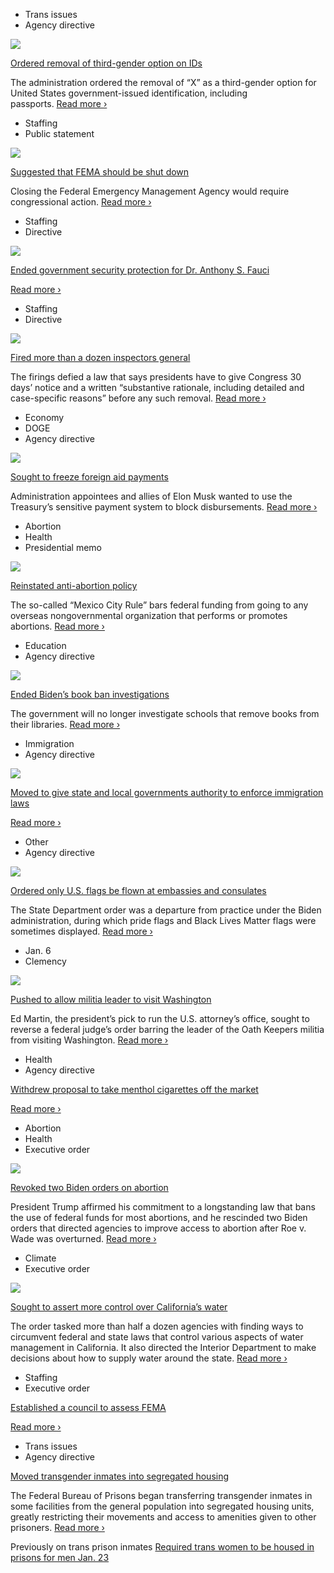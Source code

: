 - Trans issues
- Agency directive

[![](https://static01.nyt.com/images/2025/01/24/multimedia/24trump-news-passports-gender-ljgm/24trump-news-passports-gender-ljgm-square320.jpg)](https://www.nytimes.com/live/2025/01/24/us/president-trump-news/executive-order-removes-x-third-gender-option-for-passports?smid=url-share)

[Ordered removal of third-gender option on IDs](https://www.nytimes.com/live/2025/01/24/us/president-trump-news/executive-order-removes-x-third-gender-option-for-passports?smid=url-share)

The administration ordered the removal of “X” as a third-gender option for United States government-issued identification, including passports. [Read more ›](https://www.nytimes.com/live/2025/01/24/us/president-trump-news/executive-order-removes-x-third-gender-option-for-passports?smid=url-share)

- Staffing
- Public statement

[![](https://static01.nyt.com/images/2025/01/24/multimedia/24cli-fema-new/24cli-fema-new-square320.jpg)](https://www.nytimes.com/live/2025/01/24/us/los-angeles-wildfires-california/trump-fema-states-disasters?smid=url-share)

[Suggested that FEMA should be shut down](https://www.nytimes.com/live/2025/01/24/us/los-angeles-wildfires-california/trump-fema-states-disasters?smid=url-share)

Closing the Federal Emergency Management Agency would require congressional action. [Read more ›](https://www.nytimes.com/live/2025/01/24/us/los-angeles-wildfires-california/trump-fema-states-disasters?smid=url-share)

- Staffing
- Directive

[![](https://static01.nyt.com/images/2025/01/24/multimedia/24dc-fauci-promo-fphm/24dc-fauci-promo-fphm-square320.jpg)](https://www.nytimes.com/2025/01/24/us/politics/fauci-security-protection.html?smid=url-share)

[Ended government security protection for Dr. Anthony S. Fauci](https://www.nytimes.com/2025/01/24/us/politics/fauci-security-protection.html?smid=url-share)

[Read more ›](https://www.nytimes.com/2025/01/24/us/politics/fauci-security-protection.html?smid=url-share)

- Staffing
- Directive

[![](https://static01.nyt.com/images/2025/01/27/multimedia/27dc-inspector01-photo-hmzt/27dc-inspector01-photo-hmzt-square320.jpg)](https://www.nytimes.com/2025/01/27/us/politics/trump-inspectors-general-fired.html)

[Fired more than a dozen inspectors general](https://www.nytimes.com/2025/01/27/us/politics/trump-inspectors-general-fired.html)

The firings defied a law that says presidents have to give Congress 30 days’ notice and a written “substantive rationale, including detailed and case-specific reasons” before any such removal. [Read more ›](https://www.nytimes.com/2025/01/27/us/politics/trump-inspectors-general-fired.html)

- Economy
- DOGE
- Agency directive

[![](https://static01.nyt.com/images/2025/02/05/multimedia/05dc-treasuryfreeze-zhjw/05dc-treasuryfreeze-zhjw-square320.jpg)](https://www.nytimes.com/2025/02/06/us/politics/trump-musk-usaid.html?smid=url-share)

[Sought to freeze foreign aid payments](https://www.nytimes.com/2025/02/06/us/politics/trump-musk-usaid.html?smid=url-share)

Administration appointees and allies of Elon Musk wanted to use the Treasury’s sensitive payment system to block disbursements. [Read more ›](https://www.nytimes.com/2025/02/06/us/politics/trump-musk-usaid.html?smid=url-share)

- Abortion
- Health
- Presidential memo

[![](https://static01.nyt.com/images/2025/01/23/multimedia/23dc-trump-topart-kgpv/23dc-trump-topart-kgpv-square320.jpg)](https://www.nytimes.com/2025/01/24/us/politics/trump-republican-anti-abortion-policy.html)

[Reinstated anti-abortion policy](https://www.nytimes.com/2025/01/24/us/politics/trump-republican-anti-abortion-policy.html)

The so-called “Mexico City Rule” bars federal funding from going to any overseas nongovernmental organization that performs or promotes abortions. [Read more ›](https://www.nytimes.com/2025/01/24/us/politics/trump-republican-anti-abortion-policy.html)

- Education
- Agency directive

[![](https://static01.nyt.com/images/2025/01/24/multimedia/24trump-news-education-book-banning-vtkc/24trump-news-education-book-banning-vtkc-square320.jpg)](https://www.nytimes.com/2025/01/24/us/politics/education-dept-ends-book-ban-investigations.html?smid=url-share)

[Ended Biden’s book ban investigations](https://www.nytimes.com/2025/01/24/us/politics/education-dept-ends-book-ban-investigations.html?smid=url-share)

The government will no longer investigate schools that remove books from their libraries. [Read more ›](https://www.nytimes.com/2025/01/24/us/politics/education-dept-ends-book-ban-investigations.html?smid=url-share)

- Immigration
- Agency directive

[![](https://static01.nyt.com/images/2025/01/24/multimedia/24trump-news-dhs-influx-qbfw/24trump-news-dhs-influx-qbfw-square320.jpg)](https://www.nytimes.com/live/2025/01/24/us/president-trump-news/trump-officials-seek-to-deputize-local-and-state-officers-in-immigration-enforcement?smid=url-share)

[Moved to give state and local governments authority to enforce immigration laws](https://www.nytimes.com/live/2025/01/24/us/president-trump-news/trump-officials-seek-to-deputize-local-and-state-officers-in-immigration-enforcement?smid=url-share)

[Read more ›](https://www.nytimes.com/live/2025/01/24/us/president-trump-news/trump-officials-seek-to-deputize-local-and-state-officers-in-immigration-enforcement?smid=url-share)

- Other
- Agency directive

[![](https://static01.nyt.com/images/2025/01/24/multimedia/24xp-flag-thpq/24xp-flag-thpq-square320.jpg)](https://www.nytimes.com/2025/01/24/us/embassy-us-flag-blm-gay-pride.html?smid=url-share)

[Ordered only U.S. flags be flown at embassies and consulates](https://www.nytimes.com/2025/01/24/us/embassy-us-flag-blm-gay-pride.html?smid=url-share)

The State Department order was a departure from practice under the Biden administration, during which pride flags and Black Lives Matter flags were sometimes displayed. [Read more ›](https://www.nytimes.com/2025/01/24/us/embassy-us-flag-blm-gay-pride.html?smid=url-share)

- Jan. 6
- Clemency

[![](https://static01.nyt.com/images/2025/01/24/multimedia/24trump-news-stewart-rhodes-fcvg/24trump-news-stewart-rhodes-fcvg-square320.jpg)](https://www.nytimes.com/2025/01/24/us/politics/steward-rhodes-oath-keepers-legal.html)

[Pushed to allow militia leader to visit Washington](https://www.nytimes.com/2025/01/24/us/politics/steward-rhodes-oath-keepers-legal.html)

Ed Martin, the president’s pick to run the U.S. attorney’s office, sought to reverse a federal judge’s order barring the leader of the Oath Keepers militia from visiting Washington. [Read more ›](https://www.nytimes.com/2025/01/24/us/politics/steward-rhodes-oath-keepers-legal.html)

- Health
- Agency directive

[Withdrew proposal to take menthol cigarettes off the market](https://www.nytimes.com/live/2025/01/24/us/president-trump-news/3ad45a4e-67a0-5704-b1f3-3902d961e59c?smid=url-share)

[Read more ›](https://www.nytimes.com/live/2025/01/24/us/president-trump-news/3ad45a4e-67a0-5704-b1f3-3902d961e59c?smid=url-share)

- Abortion
- Health
- Executive order

[![](https://static01.nyt.com/images/2025/01/27/multimedia/27-pol-on-politics-newsletter-abortion-topitem-jhzp/27-pol-on-politics-newsletter-abortion-topitem-jhzp-square320.jpg)](https://www.nytimes.com/2025/01/27/us/politics/trump-abortion-calculus.html)

[Revoked two Biden orders on abortion](https://www.nytimes.com/2025/01/27/us/politics/trump-abortion-calculus.html)

President Trump affirmed his commitment to a longstanding law that bans the use of federal funds for most abortions, and he rescinded two Biden orders that directed agencies to improve access to abortion after Roe v. Wade was overturned. [Read more ›](https://www.nytimes.com/2025/01/27/us/politics/trump-abortion-calculus.html)

- Climate
- Executive order

[![](https://static01.nyt.com/images/2025/01/26/multimedia/26dc-trump-fires-czjf/26dc-trump-fires-czjf-square320.jpg)](https://www.nytimes.com/2025/01/27/us/politics/trump-california-wildfires-water.html)

[Sought to assert more control over California’s water](https://www.nytimes.com/2025/01/27/us/politics/trump-california-wildfires-water.html)

The order tasked more than half a dozen agencies with finding ways to circumvent federal and state laws that control various aspects of water management in California. It also directed the Interior Department to make decisions about how to supply water around the state. [Read more ›](https://www.nytimes.com/2025/01/27/us/politics/trump-california-wildfires-water.html)

- Staffing
- Executive order

[Established a council to assess FEMA](https://www.whitehouse.gov/presidential-actions/2025/01/council-to-assess-the-federal-emergency-management-agency/)

[Read more ›](https://www.whitehouse.gov/presidential-actions/2025/01/council-to-assess-the-federal-emergency-management-agency/)

- Trans issues
- Agency directive

[Moved transgender inmates into segregated housing](https://www.nytimes.com/live/2025/01/24/us/president-trump-news/de1783a2-87c8-5801-9fb3-197236fe818b?smid=url-share)

The Federal Bureau of Prisons began transferring transgender inmates in some facilities from the general population into segregated housing units, greatly restricting their movements and access to amenities given to other prisoners. [Read more ›](https://www.nytimes.com/live/2025/01/24/us/president-trump-news/de1783a2-87c8-5801-9fb3-197236fe818b?smid=url-share)

Previously on trans prison inmates
[Required trans women to be housed in prisons for men Jan. 23](https://www.nytimes.com/2025/01/23/us/trump-transgender-inmates-prison.html?smid=url-share)